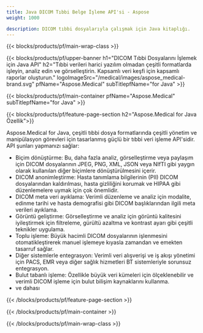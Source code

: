 ```yaml
---
title: Java DICOM Tıbbi Belge İşleme API'si - Aspose 
weight: 1000

description: DICOM tıbbi dosyalarıyla çalışmak için Java kitaplığı. 
---
```


{{< blocks/products/pf/main-wrap-class >}}

{{< blocks/products/pf/upper-banner h1="DICOM Tıbbi Dosyalarını İşlemek için Java API" h2="Tıbbi verileri harici yazılım olmadan çeşitli formatlarda işleyin, analiz edin ve görselleştirin. Kapsamlı veri keşfi için kapsamlı raporlar oluşturun." logoImageSrc="/medical/images/aspose_medical-brand.svg" pfName="Aspose.Medical" subTitlepfName="for Java" >}}

{{< blocks/products/pf/main-container pfName="Aspose.Medical" subTitlepfName="for Java" >}}

{{< blocks/products/pf/feature-page-section h2="Aspose.Medical for Java Özellik">}}

<p>Aspose.Medical for Java, çeşitli tıbbi dosya formatlarında çeşitli yönetim ve manipülasyon görevleri için tasarlanmış güçlü bir tıbbi veri işleme API'sidir. API şunları yapmanızı sağlar:</p>

<ul>
<li>Biçim dönüştürme: Bu, daha fazla analiz, görselleştirme veya paylaşım için DICOM dosyalarının JPEG, PNG, XML, JSON veya NIfTI gibi yaygın olarak kullanılan diğer biçimlere dönüştürülmesini içerir.</li>
<li>DICOM anonimleştirme: Hasta tanımlama bilgilerinin (PII) DICOM dosyalarından kaldırılması, hasta gizliliğini korumak ve HIPAA gibi düzenlemelere uymak için çok önemlidir.</li>
<li>DICOM meta veri ayıklama: Verimli düzenleme ve analiz için modalite, edinme tarihi ve hasta demografisi gibi DICOM başlıklarından ilgili meta verileri ayıklama.</li>
<li>Görüntü geliştirme: Görselleştirme ve analiz için görüntü kalitesini iyileştirmek için filtreleme, gürültü azaltma ve kontrast ayarı gibi çeşitli teknikler uygulama.</li>
<li>Toplu işleme: Büyük hacimli DICOM dosyalarının işlenmesini otomatikleştirerek manuel işlemeye kıyasla zamandan ve emekten tasarruf sağlar.</li>
<li>Diğer sistemlerle entegrasyon: Verimli veri alışverişi ve iş akışı yönetimi için PACS, EMR veya diğer sağlık hizmetleri BT sistemleriyle sorunsuz entegrasyon.</li>
<li>Bulut tabanlı işleme: Özellikle büyük veri kümeleri için ölçeklenebilir ve verimli DICOM işleme için bulut bilişim kaynaklarını kullanma.</li>
<li>ve dahası</li>
</ul>

{{< /blocks/products/pf/feature-page-section >}}

{{< /blocks/products/pf/main-container >}}

{{< /blocks/products/pf/main-wrap-class >}}